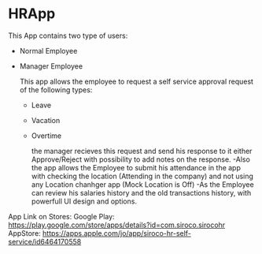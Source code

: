 # HRApp

This App contains two type of users:
- Normal Employee
- Manager Employee

  This app allows the employee to request a self service approval request of the following types:
  * Leave
  * Vacation
  * Overtime
 
    the manager recieves this request and send his response to it either Approve/Reject with possibility to add notes on the response.
    -Also the app allows the Employee to submit his attendance in the app with checking the location (Attending in the company) and not using any Location chanhger app (Mock Location is Off)
    -As the Employee can review his salaries history and the old transactions history, with powerfull UI design and options.


App Link on Stores:
Google Play: https://play.google.com/store/apps/details?id=com.siroco.sirocohr
AppStore: https://apps.apple.com/jo/app/siroco-hr-self-service/id6464170558
